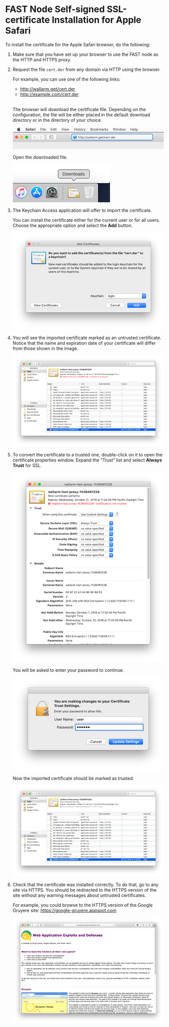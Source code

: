 [img-cert-request]:         ../../../images/ssl/common/browsers-ssl/safari-ssl/s-certificate-request.png
[img-downloaded-cert]:      ../../../images/ssl/common/browsers-ssl/safari-ssl/s-downloaded-certificate.png
[img-keychain-import]:      ../../../images/ssl/common/browsers-ssl/safari-ssl/s-keychain-prompt.png
[img-untrusted-cert]:       ../../../images/ssl/common/browsers-ssl/safari-ssl/s-keychain-untrusted-certificate.png
[img-cert-properties]:      ../../../images/ssl/common/browsers-ssl/safari-ssl/s-keychain-certificate-properties.png
[img-credentials-prompt]:   ../../../images/ssl/common/browsers-ssl/safari-ssl/s-keychain-credentials-prompt.png
[img-trusted-cert]:         ../../../images/ssl/common/browsers-ssl/safari-ssl/s-keychain-trusted-certificate.png
[img-https-ok]:             ../../../images/ssl/common/browsers-ssl/safari-ssl/s-https-ok.png

#   FAST Node Self-signed SSL-certificate Installation for Apple Safari

To install the certificate for the Apple Safari browser, do the following: 

1.  Make sure that you have set up your browser to use the FAST node as the HTTP and HTTPS proxy.

2.  Request the file `cert.der` from any domain via HTTP using the browser.

    For example, you can use one of the following links:
    -   <http://wallarm.get/cert.der>
    -   <http://example.com/cert.der>
    <br><br>

    The browser will download the certificate file. Depending on the configuration, the file will be either placed in the default download directory or in the directory of your choice.
    
    ![!Requesting the self-signed FAST node certificate][img-cert-request]
    
    Open the downloaded file.

    ![!The downloaded certificate][img-downloaded-cert]

3.  The Keychain Access application will offer to import the certificate.  

    You can install the certificate either for the current user or for all users. Choose the appropriate option and select the **Add** button.

    ![!Keychain Access “Add Certificates” window][img-keychain-import]

4.  You will see the imported certificate marked as an untrusted certificate. Notice that the name and expiration date of your certificate will differ from those shown in the image.

    ![!Untrusted certificate in Keychain Access application][img-untrusted-cert]

5.  To convert the certificate to a trusted one, double-click on it to open the certificate properties window. Expand the “Trust” list and select **Always Trust** for SSL.

    ![!The certificate properties window][img-cert-properties]

    You will be asked to enter your password to continue.

    ![!Prompt for credentials][img-credentials-prompt]

    Now the imported certificate should be marked as trusted.
    
    ![!Trusted certificate in Keychain Access application][img-trusted-cert]

6.  Check that the certificate was installed correctly. To do that, go to any site via HTTPS. You should be redirected to the HTTPS version of the site without any warning messages about untrusted certificates.

    For example, you could browse to the HTTPS version of the Google Gruyere site:
    <https://google-gruyere.appspot.com>

    ![!HTTPS is working][img-https-ok]